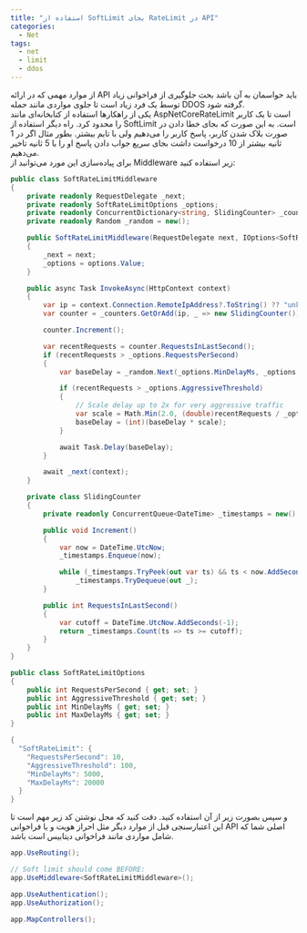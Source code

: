 ```yaml
---
title: "استفاده از SoftLimit بجای RateLimit در API"
categories:
  - Net
tags:
  - net
  - limit
  - ddos
---
```


از موارد مهمی که در ارائه API باید حواسمان به آن باشد بحث جلوگیری از فراخوانی زیاد توسط یک فرد زیاد است تا جلوی مواردی مانند حمله DDOS گرفته شود.  
یکی از راهکارها استفاده از کتابخانه‌ای مانند AspNetCoreRateLimit است تا یک کاربر را محدود کرد. راه دیگر استفاده از SoftLimit است. به این صورت که بجای خطا دادن در صورت بلاک شدن کاربر، پاسخ کاربر را می‌دهیم ولی با تایم بیشتر. بطور مثال اگر در 1 ثانیه بیشتر از 10 درخواست داشت بجای سریع جواب دادن پاسخ او را با 5 ثانیه تاخیر می‌دهیم.  
برای پیاده‌سازی این مورد می‌توانید از Middleware زیر استفاده کنید:  

```csharp
public class SoftRateLimitMiddleware
{
    private readonly RequestDelegate _next;
    private readonly SoftRateLimitOptions _options;
    private readonly ConcurrentDictionary<string, SlidingCounter> _counters = new();
    private readonly Random _random = new();

    public SoftRateLimitMiddleware(RequestDelegate next, IOptions<SoftRateLimitOptions> options)
    {
        _next = next;
        _options = options.Value;
    }

    public async Task InvokeAsync(HttpContext context)
    {
        var ip = context.Connection.RemoteIpAddress?.ToString() ?? "unknown";
        var counter = _counters.GetOrAdd(ip, _ => new SlidingCounter());

        counter.Increment();

        var recentRequests = counter.RequestsInLastSecond();
        if (recentRequests > _options.RequestsPerSecond)
        {
            var baseDelay = _random.Next(_options.MinDelayMs, _options.MaxDelayMs);

            if (recentRequests > _options.AggressiveThreshold)
            {
                // Scale delay up to 2x for very aggressive traffic
                var scale = Math.Min(2.0, (double)recentRequests / _options.AggressiveThreshold);
                baseDelay = (int)(baseDelay * scale);
            }

            await Task.Delay(baseDelay);
        }

        await _next(context);
    }

    private class SlidingCounter
    {
        private readonly ConcurrentQueue<DateTime> _timestamps = new();

        public void Increment()
        {
            var now = DateTime.UtcNow;
            _timestamps.Enqueue(now);

            while (_timestamps.TryPeek(out var ts) && ts < now.AddSeconds(-1))
                _timestamps.TryDequeue(out _);
        }

        public int RequestsInLastSecond()
        {
            var cutoff = DateTime.UtcNow.AddSeconds(-1);
            return _timestamps.Count(ts => ts >= cutoff);
        }
    }
}

```

```csharp
public class SoftRateLimitOptions
{
    public int RequestsPerSecond { get; set; }
    public int AggressiveThreshold { get; set; }
    public int MinDelayMs { get; set; }
    public int MaxDelayMs { get; set; }
}

```

```csharp
{
  "SoftRateLimit": {
    "RequestsPerSecond": 10,
    "AggressiveThreshold": 100,
    "MinDelayMs": 5000,
    "MaxDelayMs": 20000
  }
}
```

و سپس بصورت زیر از آن استفاده کنید. دقت کنید که محل نوشتن کد زیر مهم است تا این اعتبارسنجی قبل از موارد دیگر مثل احراز هویت و یا فراخوانی API اصلی شما که شامل مواردی مانند فراخوانی دیتابیس است باشد.  

```csharp
app.UseRouting();

// Soft limit should come BEFORE:
app.UseMiddleware<SoftRateLimitMiddleware>();

app.UseAuthentication();
app.UseAuthorization();

app.MapControllers();
```
